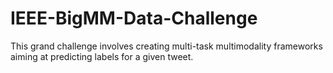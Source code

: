 # IEEE-BigMM-Data-Challenge
This grand challenge involves creating multi-task multimodality frameworks aiming at predicting labels for a given tweet.
